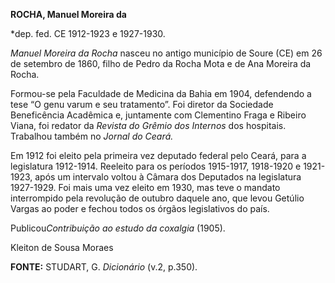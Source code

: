 **ROCHA, Manuel Moreira da**

\*dep. fed. CE 1912-1923 e 1927-1930.

*Manuel Moreira da Rocha* nasceu no antigo município de Soure (CE) em 26
de setembro de 1860, filho de Pedro da Rocha Mota e de Ana Moreira da
Rocha.

Formou-se pela Faculdade de Medicina da Bahia em 1904, defendendo a tese
“O genu varum e seu tratamento”. Foi diretor da Sociedade Beneficência
Acadêmica e, juntamente com Clementino Fraga e Ribeiro Viana, foi
redator da *Revista do Grêmio dos Internos* dos hospitais. Trabalhou
também no *Jornal do Ceará.*

Em 1912 foi eleito pela primeira vez deputado federal pelo Ceará, para a
legislatura 1912-1914. Reeleito para os períodos 1915-1917, 1918-1920 e
1921-1923, após um intervalo voltou à Câmara dos Deputados na
legislatura 1927-1929. Foi mais uma vez eleito em 1930, mas teve o
mandato interrompido pela revolução de outubro daquele ano, que levou
Getúlio Vargas ao poder e fechou todos os órgãos legislativos do país.

Publicou*Contribuição ao estudo da coxalgia* (1905).

Kleiton de Sousa Moraes

**FONTE:** STUDART, G. *Dicionário* (v.2, p.350).
